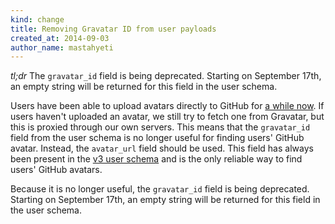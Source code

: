 ```yaml
---
kind: change
title: Removing Gravatar ID from user payloads
created_at: 2014-09-03
author_name: mastahyeti
---
```


*tl;dr* The `gravatar_id` field is being deprecated. Starting on September 17th, an
empty string will be returned for this field in the user schema.

Users have been able to upload avatars directly to GitHub for [a while
now](https://github.com/blog/1803-switch-your-picture-with-ease). If users
haven't uploaded an avatar, we still try to fetch one from Gravatar, but this is
proxied through our own servers. This means that the `gravatar_id` field from
the user schema is no longer useful for finding users' GitHub avatar. Instead,
the `avatar_url` field should be used. This field has always been present in the
[v3 user schema](https://developer.github.com/v3/users/) and is the only
reliable way to find users' GitHub avatars.


Because it is no longer useful, the `gravatar_id` field is being deprecated.
Starting on September 17th, an empty string will be returned for this field in
the user schema.
